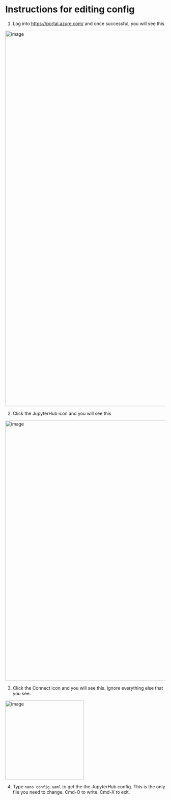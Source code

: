 # Instructions for editing config

1. Log into https://portal.azure.com/ and once successful, you will see this

<img width="1176" alt="image" src="https://github.com/nmfs-opensci/nmfs-jhub/assets/2545978/bcd44875-a5bc-49e0-b047-638b7747c1ae">

2. Click the JupyterHub icon and you will see this

<img width="815" alt="image" src="https://github.com/nmfs-opensci/nmfs-jhub/assets/2545978/99c0cac0-7e65-444a-8b95-b0377db1ec4a">

3. Click the Connect icon and you will see this. Ignore everything else that you see.

<img width="247" alt="image" src="https://github.com/nmfs-opensci/nmfs-jhub/assets/2545978/686f64b0-f5ef-47b7-addd-0f8ddbc0455c">

4. Type `nano config.yaml` to get the the JupyterHub config. This is the only file you need to change. Cmd-O to write. Cmd-X to exit.

